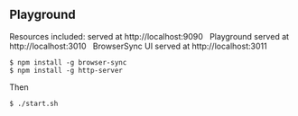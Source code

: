 
## Playground

Resources included: served at http://localhost:9090 &nbsp;
Playground served at http://localhost:3010 &nbsp;
BrowserSync UI served at http://localhost:3011

```
$ npm install -g browser-sync
$ npm install -g http-server
```

Then

```
$ ./start.sh
```



